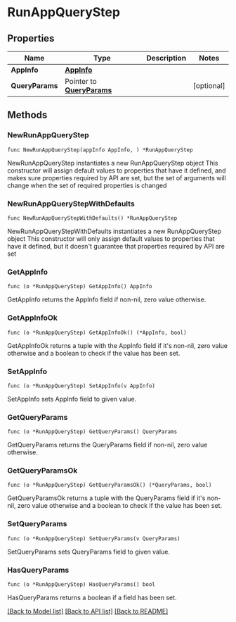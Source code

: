 # RunAppQueryStep

## Properties

Name | Type | Description | Notes
------------ | ------------- | ------------- | -------------
**AppInfo** | [**AppInfo**](AppInfo.md) |  | 
**QueryParams** | Pointer to [**QueryParams**](QueryParams.md) |  | [optional] 

## Methods

### NewRunAppQueryStep

`func NewRunAppQueryStep(appInfo AppInfo, ) *RunAppQueryStep`

NewRunAppQueryStep instantiates a new RunAppQueryStep object
This constructor will assign default values to properties that have it defined,
and makes sure properties required by API are set, but the set of arguments
will change when the set of required properties is changed

### NewRunAppQueryStepWithDefaults

`func NewRunAppQueryStepWithDefaults() *RunAppQueryStep`

NewRunAppQueryStepWithDefaults instantiates a new RunAppQueryStep object
This constructor will only assign default values to properties that have it defined,
but it doesn't guarantee that properties required by API are set

### GetAppInfo

`func (o *RunAppQueryStep) GetAppInfo() AppInfo`

GetAppInfo returns the AppInfo field if non-nil, zero value otherwise.

### GetAppInfoOk

`func (o *RunAppQueryStep) GetAppInfoOk() (*AppInfo, bool)`

GetAppInfoOk returns a tuple with the AppInfo field if it's non-nil, zero value otherwise
and a boolean to check if the value has been set.

### SetAppInfo

`func (o *RunAppQueryStep) SetAppInfo(v AppInfo)`

SetAppInfo sets AppInfo field to given value.


### GetQueryParams

`func (o *RunAppQueryStep) GetQueryParams() QueryParams`

GetQueryParams returns the QueryParams field if non-nil, zero value otherwise.

### GetQueryParamsOk

`func (o *RunAppQueryStep) GetQueryParamsOk() (*QueryParams, bool)`

GetQueryParamsOk returns a tuple with the QueryParams field if it's non-nil, zero value otherwise
and a boolean to check if the value has been set.

### SetQueryParams

`func (o *RunAppQueryStep) SetQueryParams(v QueryParams)`

SetQueryParams sets QueryParams field to given value.

### HasQueryParams

`func (o *RunAppQueryStep) HasQueryParams() bool`

HasQueryParams returns a boolean if a field has been set.


[[Back to Model list]](../README.md#documentation-for-models) [[Back to API list]](../README.md#documentation-for-api-endpoints) [[Back to README]](../README.md)


